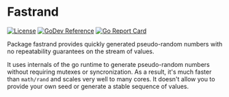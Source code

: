 # Fastrand
[![License][license-img]][license]
[![GoDev Reference][godev-img]][godev]
[![Go Report Card][goreportcard-img]][goreportcard]

Package fastrand provides quickly generated pseudo-random numbers with no repeatability guarantees
on the stream of values.

It uses internals of the go runtime to generate pseudo-random numbers without requiring mutexes or
syncronization. As a result, it's much faster than `math/rand` and scales very well to many cores.
It doesn't allow you to provide your own seed or generate a stable sequence of values.



[license]: https://raw.githubusercontent.com/abursavich/fastrand/main/LICENSE
[license-img]: https://img.shields.io/badge/license-mit-blue.svg?style=for-the-badge

[godev]: https://pkg.go.dev/bursavich.dev/fastrand
[godev-img]: https://img.shields.io/static/v1?logo=go&logoColor=white&color=00ADD8&label=dev&message=reference&style=for-the-badge

[goreportcard]: https://goreportcard.com/report/bursavich.dev/fastrand
[goreportcard-img]: https://goreportcard.com/badge/bursavich.dev/fastrand?style=for-the-badge
